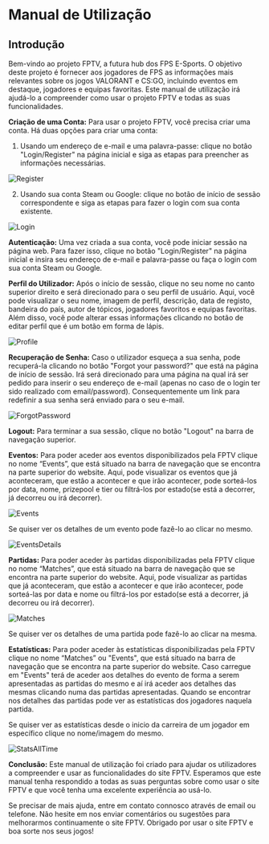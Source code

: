 # **Manual de Utilização**

## **Introdução**

Bem-vindo ao projeto FPTV, a futura hub dos FPS E-Sports. O objetivo deste projeto é fornecer aos jogadores de FPS as informações mais relevantes sobre os jogos VALORANT e CS:GO, incluindo eventos em destaque, jogadores e equipas favoritas. Este manual de utilização irá ajudá-lo a compreender como usar o projeto FPTV e todas as suas funcionalidades.<p>

  
**Criação de uma Conta:** Para usar o projeto FPTV, você precisa criar uma conta. Há duas opções para criar uma conta:<p>

1. Usando um endereço de e-mail e uma palavra-passe: clique no botão "Login/Register" na página inicial e siga as etapas para preencher as informações necessárias.<p>

![Register](https://cdn.discordapp.com/attachments/783386747638775848/1083147697617371186/image.png)

2. Usando sua conta Steam ou Google: clique no botão de início de sessão correspondente e siga as etapas para fazer o login com sua conta existente.<p>

![Login](https://cdn.discordapp.com/attachments/783386747638775848/1083147139644928010/image.png)<p>

**Autenticação:** Uma vez criada a sua conta, você pode iniciar sessão na página web. Para fazer isso, clique no botão "Login/Register" na página inicial e insira seu endereço de e-mail e palavra-passe ou faça o login com sua conta Steam ou Google.<p>

**Perfil do Utilizador:** Após o início de sessão, clique no seu nome no canto superior direito e será direcionado para o seu perfil de usuário. Aqui, você pode visualizar o seu nome, imagem de perfil, descrição, data de registo, bandeira do país, autor de tópicos, jogadores favoritos e equipas favoritas. Além disso, você pode alterar essas informações clicando no botão de editar perfil que é um botão em forma de lápis.<p>

![Profile](https://cdn.discordapp.com/attachments/783386747638775848/1083151355616698518/image.png)<p>

**Recuperação de Senha:** Caso o utilizador esqueça a sua senha, pode recuperá-la clicando no botão "Forgot your password?" que está na página de início de sessão. Irá será direcionado para uma página na qual irá ser pedido para inserir o seu endereço de e-mail (apenas no caso de o login ter sido realizado com email/password). Consequentemente um link para redefinir a sua senha será enviado para o seu e-mail.<p>

![ForgotPassword](https://media.discordapp.net/attachments/783386747638775848/1083152044036206672/image.png?width=1380&height=662)<p>

**Logout:** Para terminar a sua sessão, clique no botão "Logout" na barra de navegação superior.<p>

**Eventos:** Para poder aceder aos eventos disponibilizados pela FPTV clique no nome “Events”, que está situado na barra de navegação que se encontra na parte superior do website. Aqui, pode visualizar os eventos que já aconteceram, que estão a acontecer e que irão acontecer, pode sorteá-los por data, nome, prizepool e tier ou filtrá-los por estado(se está a decorrer, já decorreu ou irá decorrer).<p> 
![Events](https://cdn.discordapp.com/attachments/783386747638775848/1083134259323228220/4b1a4972-6e87-490d-8930-c4e9c588965a.png)<p>
Se quiser ver os detalhes de um evento pode fazê-lo ao clicar no mesmo.<p>
![EventsDetails](https://cdn.discordapp.com/attachments/783386747638775848/1083134589041651853/a2ff183a-9264-404b-a726-1964ad2b7ed4.png)<p>

**Partidas:** Para poder aceder às partidas disponibilizadas pela FPTV clique no nome “Matches”, que está situado na barra de navegação que se encontra na parte superior do website. Aqui, pode visualizar as partidas que já aconteceram, que estão a acontecer e que irão acontecer, pode sorteá-las por data e nome ou filtrá-los por estado(se está a decorrer, já decorreu ou irá decorrer).<p>
![Matches](https://cdn.discordapp.com/attachments/783386747638775848/1083145132024537108/image.png)<p>
Se quiser ver os detalhes de uma partida pode fazê-lo ao clicar na mesma.<p>

**Estatísticas:** Para poder aceder às estatísticas disponibilizadas pela FPTV clique no nome “Matches” ou "Events", que está situado na barra de navegação que se encontra na parte superior do website. Caso carregue em "Events" terá de aceder aos detalhes do evento de forma a serem apresentadas as partidas do mesmo e aí irá aceder aos detalhes das mesmas clicando numa das partidas apresentadas. Quando se encontrar nos detalhes das partidas pode ver as estatísticas dos jogadores naquela partida.<p>

Se quiser ver as estatísticas desde o inicio da carreira de um jogador em específico clique no nome/imagem do mesmo.<p>

![StatsAllTime](https://cdn.discordapp.com/attachments/783386747638775848/1083153182265442504/image.png)<p>

  
  
  
**Conclusão:** Este manual de utilização foi criado para ajudar os utilizadores a compreender e usar as funcionalidades do site FPTV. Esperamos que este manual tenha respondido a todas as suas perguntas sobre como usar o site FPTV e que você tenha uma excelente experiência ao usá-lo. <p>

Se precisar de mais ajuda, entre em contato connosco através de email ou telefone. Não hesite em nos enviar comentários ou sugestões para melhorarmos continuamente o site FPTV. Obrigado por usar o site FPTV e boa sorte nos seus jogos!
